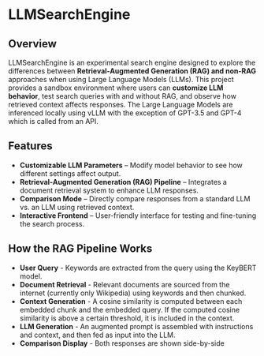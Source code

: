 # LLMSearchEngine

## Overview

LLMSearchEngine is an experimental search engine designed to explore the differences between **Retrieval-Augmented Generation (RAG) and non-RAG** approaches when using Large Language Models (LLMs). This project provides a sandbox environment where users can **customize LLM behavior**, test search queries with and without RAG, and observe how retrieved context affects responses. The Large Language Models are inferenced locally using vLLM with the exception of GPT-3.5 and GPT-4 which is called from an API.

## Features

- **Customizable LLM Parameters** – Modify model behavior to see how different settings affect output.
- **Retrieval-Augmented Generation (RAG) Pipeline** – Integrates a document retrieval system to enhance LLM responses.
- **Comparison Mode** – Directly compare responses from a standard LLM vs. an LLM using retrieved context.
- **Interactive Frontend** – User-friendly interface for testing and fine-tuning the search process.

## How the RAG Pipeline Works
- **User Query** - Keywords are extracted from the query using the KeyBERT model.
- **Document Retrieval** - Relevant documents are sourced from the internet (currently only Wikipedia) using keywords and then chunked.
- **Context Generation** - A cosine similarity is computed between each embedded chunk and the embedded query. If the computed cosine similarity is above a certain threshold, it is included in the context.
- **LLM Generation** - An augmented prompt is assembled with instructions and context, and then fed as input into the LLM.
- **Comparison Display** - Both responses are shown side-by-side
